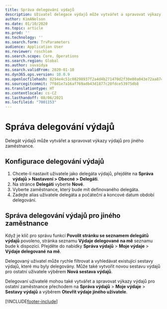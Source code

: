 ```yaml
---
title: Správa delegování výdajů
description: Uživatel delegace výdajů může vytvářet a spravovat výkazy výdajů pro jiného zaměstnance v organizaci.
author: KimANelson
ms.date: 01/10/2020
ms.topic: article
ms.prod: ''
ms.technology: ''
ms.search.form: TrvParameters
audience: Application User
ms.reviewer: roschlom
ms.search.scope: Core, Operations
ms.search.region: Global
ms.author: suvaidya
ms.search.validFrom: 2020-01-10
ms.dyn365.ops.version: 10.0.9
ms.openlocfilehash: 8294e4c51c08298937f2a4d4b271470d2f30e80a043e72aa874aa91306ac6712
ms.sourcegitcommit: 7f8d1e7a16af769adb43d1877c28fdce53975db8
ms.translationtype: HT
ms.contentlocale: cs-CZ
ms.lasthandoff: 08/06/2021
ms.locfileid: "7001153"
---
```

# <a name="manage-expense-delegation"></a>Správa delegování výdajů

Delegát výdajů může vytvářet a spravovat výkazy výdajů pro jiného zaměstnance.

## <a name="configure-expense-delegation"></a>Konfigurace delegování výdajů

1. Chcete-li nastavit uživatele jako delegáta výdajů, přejděte na **Správa výdajů > Nastavení > Obecné > Delegáti**.
2. Na stránce **Delegáti** vyberte **Nové**.
3. Vyberte zaměstnance, který bude mít definovaného delegáta. 
4. Zadejte alias uživatele delegáta a počáteční a koncové datum období delegování.

## <a name="manage-expense-delegation-for-another-employee"></a>Správa delegování výdajů pro jiného zaměstnance

Když je klíč pro správu funkcí **Povolit stránku se seznamem delegátů výdajů** povoleno, stránka seznamu **Výdaje delegované na mě** seznamu bude k dispozici. Přejděte do nabídky **Správa výdajů** > **Moje výdaje** > **Výdaje delegované na mě**.

Delegovaný uživatel může rychle filtrovat a vyhledávat existující sestavy výdajů, které mu byly delegovány. Může také vytvořit novou sestavu výdajů pro ostatní uživatele výběrem **Nová sestava výdajů**.

Delegovaní uživatelé mohou také vytvářet a spravovat výkazy výdajů pro ostatní zaměstnance přechodem na **Správa výdajů** > **Moje výdaje** > **Sestavy výdajů** a výběrem **Otevřít výdaje jiného uživatele**.


[!INCLUDE[footer-include](../includes/footer-banner.md)]